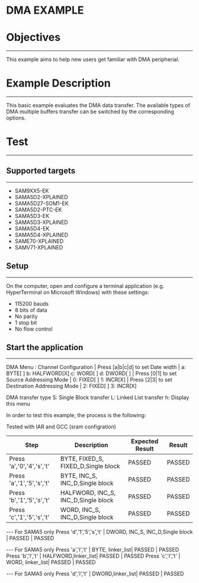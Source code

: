 DMA EXAMPLE
============

# Objectives
------------
This example aims to help new users get familiar with DMA peripherial.

# Example Description
---------------------
This basic example evaluates the DMA data transfer. The available types of
DMA multiple buffers transfer can be switched by the corresponding options.

# Test
------
## Supported targets
--------------------
* SAM9XX5-EK
* SAMA5D2-XPLAINED
* SAMA5D27-SOM1-EK
* SAMA5D2-PTC-EK
* SAMA5D3-EK
* SAMA5D3-XPLAINED
* SAMA5D4-EK
* SAMA5D4-XPLAINED
* SAME70-XPLAINED
* SAMV71-XPLAINED

## Setup
--------
On the computer, open and configure a terminal application
(e.g. HyperTerminal on Microsoft Windows) with these settings:
 - 115200 bauds
 - 8 bits of data
 - No parity
 - 1 stop bit
 - No flow control

## Start the application
------------------------

DMA Menu :
Channel Configuration
| Press [a|b|c|d] to set Date width
|   a: BYTE[ ] b: HALFWORD[X] c: WORD[ ] d: DWORD[ ]
| Press [0|1] to set Source Addressing Mode
|   0: FIXED[ ] 1: INCR[X]
| Press [2|3] to set Destination Addressing Mode
|   2: FIXED[ ] 3: INCR[X]

DMA transfer type
    S: Single Block transfer
    L: Linked List transfer
    h: Display this menu

In order to test this example, the process is the following:

Tested with IAR and GCC (sram configration)

Step | Description | Expected Result | Result
-----|-------------|-----------------|-------
Press 'a','0','4','s','t' | BYTE, FIXED_S, FIXED_D,Single block | PASSED | PASSED
Press 'a','1','5','s','t' | BYTE, INC_S, INC_D,Single block | PASSED | PASSED
Press 'b','1','5','s','t' | HALFWORD, INC_S, INC_D,Single block | PASSED | PASSED
Press 'c','1','5','s','t' | WORD, INC_S, INC_D,Single block | PASSED | PASSED

--- For SAMA5 only
Press 'd','1','5','s','t' | DWORD, INC_S, INC_D,Single block | PASSED | PASSED

--- For SAMA5 only
Press 'a','l','t' | BYTE, linker_list| PASSED | PASSED
Press 'b','l','t' | HALFWORD,linker_list| PASSED | PASSED
Press 'c','l','t' | WORD, linker_list| PASSED | PASSED

--- For SAMA5 only
Press 'd','l','t' | DWORD,linker_list| PASSED | PASSED
